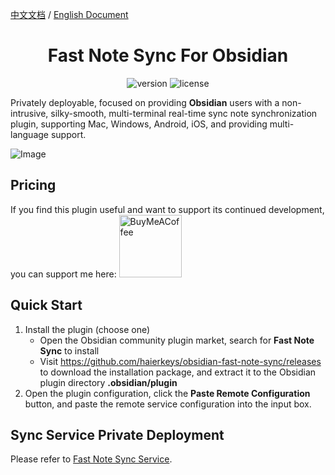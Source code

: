 [中文文档](https://github.com/haierkeys/obsidian-fast-note-sync/blob/master/readme-zh.md) / [English Document](https://github.com/haierkeys/obsidian-fast-note-sync/blob/master/README.md)

<h1 align="center">Fast Note Sync For Obsidian</h1>

<p align="center">
<img src="https://img.shields.io/github/release/haierkeys/obsidian-fast-note-sync" alt="version">
<img src="https://img.shields.io/github/license/haierkeys/obsidian-fast-note-sync.svg" alt="license" >
</p>

Privately deployable, focused on providing **Obsidian** users with a non-intrusive, silky-smooth, multi-terminal real-time sync note synchronization plugin, supporting Mac, Windows, Android, iOS, and providing multi-language support.

![Image](https://github.com/user-attachments/assets/8e61d99e-6f76-49b1-a03e-c952ad9e21b0)

## Pricing

If you find this plugin useful and want to support its continued development, you can support me here:
[<img src="https://cdn.ko-fi.com/cdn/kofi3.png?v=3" alt="BuyMeACoffee" width="100">](https://ko-fi.com/haierkeys)

## Quick Start

1. Install the plugin (choose one)
   - Open the Obsidian community plugin market, search for **Fast Note Sync** to install
   - Visit https://github.com/haierkeys/obsidian-fast-note-sync/releases to download the installation package, and extract it to the Obsidian plugin directory **.obsidian/plugin**
2. Open the plugin configuration, click the **Paste Remote Configuration** button, and paste the remote service configuration into the input box.

## Sync Service Private Deployment

Please refer to [Fast Note Sync Service](https://github.com/haierkeys/Fast-Sync-Service).